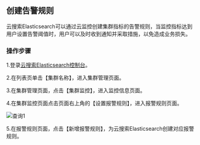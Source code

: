## 创建告警规则
云搜索Elasticsearch可以通过云监控创建集群指标的告警规则，当监控指标达到用户设置告警阈值时，用户可以及时收到通知并采取措施，以免造成业务损失。</br>
### 操作步骤
1.登录[云搜索Elasticsearch控制台](https://es-console.jdcloud.com/clusters)。</br>

2.在列表页单击【集群名称】，进入集群管理页面。</br>

3.在集群管理页面，点击【集群监控】，进入监控信息页面。</br>

4.在集群监控页面点击页面右上角的【设置报警规则】，进入报警规则页面。</br>

![查询1](https://github.com/jdcloudcom/cn/blob/Elasticsearch/image/Internet-Middleware/JCS%20for%20Elasticsearch/监控ES.png)

5.在报警规则页面，点击【新增报警规则】，为云搜索Elasticsearch创建对应报警规则。</br>
